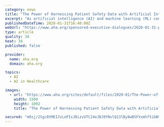 ```yaml
---
category: news
title: "The Power of Harnessing Patient Safety Data with Artificial Intelligence"
excerpt: "As artificial intelligence (AI) and machine learning (ML) continue expanding into health care, its full potential remains unknown. Health care organizations are beginning to use AI and ML to improve clinical decision-making, enhance patient engagement and make health care providers more efficient and productive. The development of an AI system ..."
publishedDateTime: 2020-01-31T16:40:00Z
webUrl: "https://www.aha.org/sponsored-executive-dialogues/2020-01-31-power-harnessing-patient-safety-data-artificial"
type: article
quality: 38
heat: 38
published: false

provider:
  name: aha.org
  domain: aha.org

topics:
  - AI
  - AI in Healthcare

images:
  - url: "https://www.aha.org/sites/default/files/2020-01/The-Power-of-Harnessing-Patient-Safety-Data-with-Artificial-Intelligence.jpg"
    width: 1500
    height: 1092
    title: "The Power of Harnessing Patient Safety Data with Artificial Intelligence"

secured: "m8sj/2Sgc0tMEIJzLoPIsJBizvUTC24eJBJ0YNvlQ13lBy8wBSFVxmhf5ibB9ANB5xty2oLtmbHRb8ubZ+Eo4CWknBC+n+lgMyftrjls5JR2dsIBHE8Nkx4c7SzAd1xwlFlyZaxuVU87qpxIZSosRXkT1GP9DhZHcHsCwucRG/ws9ViMBP+y8H6TfIOzF4YYmE71NkIvf6PYwEoLsBntq/6jXDT18LGfMZeW1gXgKlCwPZvSTpsTfvkDuThJOK9Ae7jWag/J/r5lnt20dl40gwVE74J5ThR45WE0O9Lp+oVVjVSAFt/PuVbHI+OFn20KL4alrHBusngSbNcxFRgVXElhXaBY8dAvJ+tVZS+bBBDfW9jV2U6GPu3Rf6XbFt2jzRv5WHXJ3GV8Fs+4Gj0/GFxIo3ivvhhcu+wo1RxFi8zrImpsdBl4A4IJw4C6RL7gddBrF78l6As38H8SpEgMUXzS46KH01cJLwja41072Oo=;tnFMPaN8flTg1ak1Xcq2OQ=="
---
```


